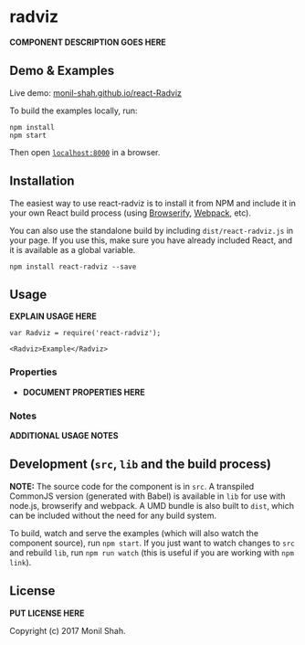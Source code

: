 # radviz

__COMPONENT DESCRIPTION GOES HERE__


## Demo & Examples

Live demo: [monil-shah.github.io/react-Radviz](http://monil-shah.github.io/react-Radviz/)

To build the examples locally, run:

```
npm install
npm start
```

Then open [`localhost:8000`](http://localhost:8000) in a browser.


## Installation

The easiest way to use react-radviz is to install it from NPM and include it in your own React build process (using [Browserify](http://browserify.org), [Webpack](http://webpack.github.io/), etc).

You can also use the standalone build by including `dist/react-radviz.js` in your page. If you use this, make sure you have already included React, and it is available as a global variable.

```
npm install react-radviz --save
```


## Usage

__EXPLAIN USAGE HERE__

```
var Radviz = require('react-radviz');

<Radviz>Example</Radviz>
```

### Properties

* __DOCUMENT PROPERTIES HERE__

### Notes

__ADDITIONAL USAGE NOTES__


## Development (`src`, `lib` and the build process)

**NOTE:** The source code for the component is in `src`. A transpiled CommonJS version (generated with Babel) is available in `lib` for use with node.js, browserify and webpack. A UMD bundle is also built to `dist`, which can be included without the need for any build system.

To build, watch and serve the examples (which will also watch the component source), run `npm start`. If you just want to watch changes to `src` and rebuild `lib`, run `npm run watch` (this is useful if you are working with `npm link`).

## License

__PUT LICENSE HERE__

Copyright (c) 2017 Monil Shah.


